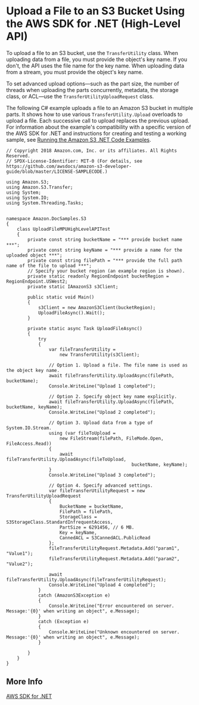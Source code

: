 # Upload a File to an S3 Bucket Using the AWS SDK for \.NET \(High\-Level API\)<a name="HLuploadFileDotNet"></a>

To upload a file to an S3 bucket, use the `TransferUtility` class\. When uploading data from a file, you must provide the object's key name\. If you don't, the API uses the file name for the key name\. When uploading data from a stream, you must provide the object's key name\.

To set advanced upload options—such as the part size, the number of threads when uploading the parts concurrently, metadata, the storage class, or ACL—use the `TransferUtilityUploadRequest` class\. 

The following C\# example uploads a file to an Amazon S3 bucket in multiple parts\. It shows how to use various `TransferUtility.Upload` overloads to upload a file\. Each successive call to upload replaces the previous upload\. For information about the example's compatibility with a specific version of the AWS SDK for \.NET and instructions for creating and testing a working sample, see [Running the Amazon S3 \.NET Code Examples](UsingTheMPDotNetAPI.md#TestingDotNetApiSamples)\.

```
// Copyright 2018 Amazon.com, Inc. or its affiliates. All Rights Reserved.
// SPDX-License-Identifier: MIT-0 (For details, see https://github.com/awsdocs/amazon-s3-developer-guide/blob/master/LICENSE-SAMPLECODE.)

﻿using Amazon.S3;
using Amazon.S3.Transfer;
using System;
using System.IO;
using System.Threading.Tasks;


namespace Amazon.DocSamples.S3
{
    class UploadFileMPUHighLevelAPITest
    {
        private const string bucketName = "*** provide bucket name ***";
        private const string keyName = "*** provide a name for the uploaded object ***";
        private const string filePath = "*** provide the full path name of the file to upload ***";
        // Specify your bucket region (an example region is shown).
        private static readonly RegionEndpoint bucketRegion = RegionEndpoint.USWest2;
        private static IAmazonS3 s3Client;

        public static void Main()
        {
            s3Client = new AmazonS3Client(bucketRegion);
            UploadFileAsync().Wait();
        }

        private static async Task UploadFileAsync()
        {
            try
            {
                var fileTransferUtility =
                    new TransferUtility(s3Client);

                // Option 1. Upload a file. The file name is used as the object key name.
                await fileTransferUtility.UploadAsync(filePath, bucketName);
                Console.WriteLine("Upload 1 completed");

                // Option 2. Specify object key name explicitly.
                await fileTransferUtility.UploadAsync(filePath, bucketName, keyName);
                Console.WriteLine("Upload 2 completed");

                // Option 3. Upload data from a type of System.IO.Stream.
                using (var fileToUpload = 
                    new FileStream(filePath, FileMode.Open, FileAccess.Read))
                {
                    await fileTransferUtility.UploadAsync(fileToUpload,
                                               bucketName, keyName);
                }
                Console.WriteLine("Upload 3 completed");

                // Option 4. Specify advanced settings.
                var fileTransferUtilityRequest = new TransferUtilityUploadRequest
                {
                    BucketName = bucketName,
                    FilePath = filePath,
                    StorageClass = S3StorageClass.StandardInfrequentAccess,
                    PartSize = 6291456, // 6 MB.
                    Key = keyName,
                    CannedACL = S3CannedACL.PublicRead
                };
                fileTransferUtilityRequest.Metadata.Add("param1", "Value1");
                fileTransferUtilityRequest.Metadata.Add("param2", "Value2");

                await fileTransferUtility.UploadAsync(fileTransferUtilityRequest);
                Console.WriteLine("Upload 4 completed");
            }
            catch (AmazonS3Exception e)
            {
                Console.WriteLine("Error encountered on server. Message:'{0}' when writing an object", e.Message);
            }
            catch (Exception e)
            {
                Console.WriteLine("Unknown encountered on server. Message:'{0}' when writing an object", e.Message);
            }

        }
    }
}
```

## More Info<a name="HLuploadFileDotNet-more-info"></a>

[AWS SDK for \.NET](https://aws.amazon.com/sdk-for-net/)